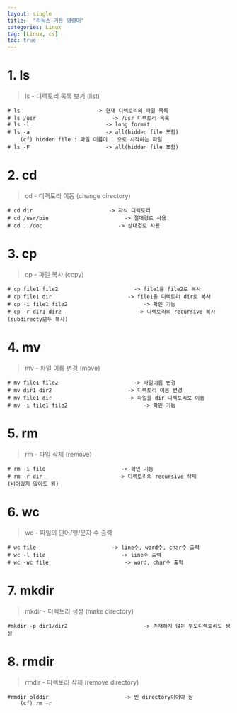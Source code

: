 ```yaml
---
layout: single
title:  "리눅스 기본 명령어"
categories: Linux
tag: [Linux, cs]
toc: true
---
```



# 1. ls

> ls - 디렉토리 목록 보기 (list)

```
# ls                        -> 현재 디렉토리의 파일 목록
# ls /usr                        -> /usr 디렉토리 목록
# ls -l                        -> long format
# ls -a                        -> all(hidden file 포함)
    (cf) hidden file : 파일 이름이 . 으로 시작하는 파일
# ls -F                        -> all(hidden file 포함)   
```

# 2. cd

> cd - 디렉토리 이동 (change directory)

```
# cd dir                        -> 자식 디렉토리
# cd /usr/bin                        -> 절대경로 사용
# cd ../doc                        -> 상대경로 사용 
```

# 3. cp

> cp - 파일 복사 (copy)

```
# cp file1 file2                        -> file1을 file2로 복사
# cp file1 dir                        -> file1을 디렉토리 dir로 복사
# cp -i file1 file2                        -> 확인 기능
# cp -r dir1 dir2                        -> 디렉토리의 recursive 복사
(subdirecty모두 복사)
```

# 4. mv

> mv - 파일 이름 변경 (move)

```
# mv file1 file2                        -> 파일이름 변경
# mv dir1 dir2                        -> 디렉토리 이름 변경
# mv file1 dir                        -> 파일을 dir 디렉토리로 이동
# mv -i file1 file2                        -> 확인 기능
```

# 5. rm

> rm - 파일 삭제 (remove)

```
# rm -i file                        -> 확인 기능
# rm -r dir                        -> 디렉토리의 recursive 삭제
(비어있지 않아도 됨) 
```

# 6. wc

> wc - 파일의 단어/행/문자 수 출력

```
# wc file                        -> line수, word수, char수 출력
# wc -l file                        -> line수 출력
# wc -wc file                        -> word, char수 출력
```

# 7. mkdir

> mkdir - 디렉토리 생성 (make directory)

```
#mkdir -p dir1/dir2                        -> 존재하지 않는 부모디렉토리도 생성
```

# 8. rmdir

> rmdir - 디렉토리 삭제 (remove directory)

```
#rmdir olddir                        -> 빈 directory이어야 함
    (cf) rm -r
```